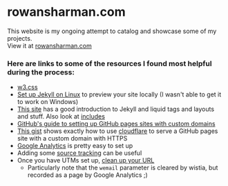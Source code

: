 # rowansharman.com
This website is my ongoing attempt to catalog and showcase some of my projects.  
View it at [rowansharman.com](https://rowansharman.com?utm_source=github&wemail=gh)  
  
### Here are links to some of the resources I found most helpful during the process:
- [w3.css](https://www.w3schools.com/w3css/)
- [Set up Jekyll on Linux](https://help.github.com/articles/setting-up-your-github-pages-site-locally-with-jekyll/#platform-linux) to preview your site locally (I wasn't able to get it to work on Windows)
- [This site](http://jmcglone.com/guides/github-pages/) has a good introduction to Jekyll and liquid tags and layouts and stuff. Also look at [includes](https://jekyllrb.com/docs/includes/)
- [GitHub's guide to setting up GitHub pages sites with custom domains](https://help.github.com/articles/using-a-custom-domain-with-github-pages/)
- [This gist](https://gist.github.com/cvan/8630f847f579f90e0c014dc5199c337b) shows exactly how to use [cloudflare](https://www.cloudflare.com) to serve a GitHub pages site with a custom domain with HTTPS
- [Google Analytics](https://analytics.google.com) is pretty easy to set up
- Adding some [source tracking](https://support.google.com/analytics/answer/1033867?hl=en) can be useful
- Once you have UTMs set up, [clean up your URL](https://wistia.com/blog/fresh-url)
  - Particularly note that the ```wemail``` parameter is cleared by wistia, but recorded as a page by Google Analytics ;)
